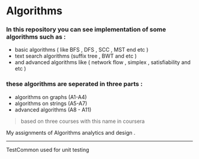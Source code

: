 # Algorithms

### In this repository you can see implementation of some algorithms such as : 
- basic algorithms ( like BFS , DFS , SCC , MST end etc ) 
- text search algorithms (suffix tree , BWT and etc )
-  and  advanced algorithms like ( network flow , simplex , satisfiability and etc ) 

### these algorithms are seperated in three parts :
- algorithms on graphs (A1-A4)
- algorithms on strings (A5-A7)
- advanced algorithms (A8 - A11)

>  based on three courses with this name in coursera 

My assignments of Algorithms analytics and design . 

----------------------------------------------------
TestCommon used for unit testing 
